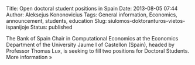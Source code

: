 Title: Open doctoral student positions in Spain
Date: 2013-08-05 07:44
Author: Aleksejus Kononovicius
Tags: General information, Economics, announcement, students, education
Slug: siulomos-doktoranturos-vietos-ispanijoje
Status: published

The
Bank of Spain Chair in Computational Economics at the Economics
Department of the University Jaume I of Castellon (Spain), headed by
Professor Thomas Lux, is seeking to fill two positions for Doctoral
Students. More information
»
